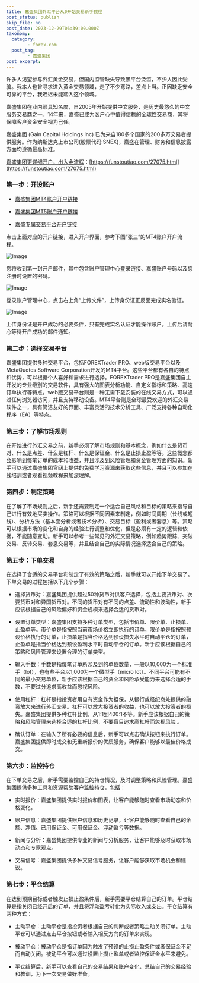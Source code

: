 ```yaml
---
title: 嘉盛集团外汇平台从0开始交易新手教程
post_status: publish
skip_file: no
post_date: 2023-12-29T06:39:00.000Z
taxonomy:
  category:
        - forex-com
  post_tag:
        - 嘉盛集团
post_excerpt: 
---
```

许多人渴望参与外汇黄金交易，但国内监管缺失导致黑平台泛滥，不少人因此受骗。我本人也曾寻求进入黄金交易领域，走了不少弯路，差点上当。正因缺乏安全可靠的平台，我迟迟未能踏入这个领域。

嘉盛集团在业内颇具知名度，自2005年开始提供中文服务，是历史最悠久的中文服务交易商之一。14年来，嘉盛已成为客户心中值得信赖的全球性交易商，其将保障客户资金安全视为己任。

嘉盛集团 (Gain Capital Holdings Inc) 已为来自180多个国家的200多万交易者提供服务。作为纳斯达克上市公司(股票代码:SNEX)，嘉盛在管理、财务和信息披露方面均遵循最高标准。

[嘉盛集团更详细开户，出入金流程](https://funstoutiao.com/27075.html)：[https://funstoutiao.com/27075.html](https://funstoutiao.com/27075.html)

### 第一步：开设账户

* [嘉盛集团MT4账户开户链接](https://s.ssgg.net/jsmt4)

* [嘉盛集团MT5账户开户链接](https://s.ssgg.net/jsmt5)

* [嘉盛专属交易平台开户链接](https://s.ssgg.net/js)

点击上面对应的开户链接，进入开户界面，参考下图“张三”的MT4账户开户流程。

![Image](https://prod-files-secure.s3.us-west-2.amazonaws.com/39ed1227-6d7d-4570-be36-9ccd4a2c4241/7a167aea-686b-400d-af59-4e18eb607a40/640.png?X-Amz-Algorithm=AWS4-HMAC-SHA256&X-Amz-Content-Sha256=UNSIGNED-PAYLOAD&X-Amz-Credential=ASIAZI2LB466TRFISX7E%2F20250331%2Fus-west-2%2Fs3%2Faws4_request&X-Amz-Date=20250331T101309Z&X-Amz-Expires=3600&X-Amz-Security-Token=IQoJb3JpZ2luX2VjEDoaCXVzLXdlc3QtMiJIMEYCIQDLDJBXSSFKFP%2FkB%2FJxsdkRSArKKLKuA2SUecHVvM29OAIhANu3NL%2By3KS1xBTg1aLnINb8JPkwx3LW5NK7LKWBtnSGKogECKP%2F%2F%2F%2F%2F%2F%2F%2F%2F%2FwEQABoMNjM3NDIzMTgzODA1IgyfVO3vOhgEJUosHAIq3ANT3bdy5rP4tx4PHx59BOsw33E6TqwZZFxZaLdNkndzPYMJb%2FeNgVUpZ3oAK3dgqjp1742iA5%2FhD%2BXU732JEze3b5hsRJhX35qE6jDmQgZBDeF0mzEBgdxWAe%2FjRlz0fP5Oy43F4wfqOPoxnDVeet36iJ0vb%2BDUsTYkf6%2FrAlz6oqi1MKVEVTFw2667ufKwEqF3Tol4C3poyC04si%2Be97AMGtbfv16E1Zrkrnh5Gnzwy0S4SwuT%2Fd%2FjDaikIixvfPkhxF4LY4dLTiMyRQ0i0cRkaImcra3CeENapXRTXTeov1n99lK4n4yibFmk76TFT5IfyWU2k1HqrYdTn69CFTj8VbFAWomqnYepCziRXoYCSmW5Wanv%2BpeOKtz9MnykOtoYqmRgVRqPd26qgPPRLD1VCH7JohIDvQPErxNhbyGV%2BZ4rDxf207XEGyYc%2BCIApOlnXLqd47dRL7k8H8ASF4uI1OJCkGxMmiDvxyVdcRlJOBv%2FBm2Yg3ii0HuM7NhH8RBcwNdlR%2FWrX8oCwRQp%2FELtkDJROLLM7bZ607NLaG8XP8boCWKJiFD8Htla39sf813GkhoVmKOumwPbd52hWTZUaXIPA%2FLb8rHOHyug1%2BX7ItyIdadRW6ywytdhGTD7yqm%2FBjqkAWl6pdqqKxCcKoAfMXsBosknUCK5xrumXyJ3N9lEOnWTH5sh6rbVw9azHW7BUBtYrH9pIK%2FZi%2FnXMaQ9Go%2BqUcRwlkCHWIjFrI%2FeC%2F%2FuAh0a1AKKmtHSLEegz63mTcHM8HrVMRRtD54hPGcfBjVXLASnMgTdVnaBJI58Qtszmu82IpRxrr7wkLcUF50pZjgtG9BOO6SAti5BPhCY382GYen%2B6WOu&X-Amz-Signature=65771f41397efdec0ca197737de8e8863a83016e4011be6a37bdbaec290804f6&X-Amz-SignedHeaders=host&x-id=GetObject)

您将收到第一封开户邮件，其中包含账户管理中心登录链接、嘉盛账户号码以及您注册时设置的密码。

![Image](https://prod-files-secure.s3.us-west-2.amazonaws.com/39ed1227-6d7d-4570-be36-9ccd4a2c4241/eaa1c6b3-2877-4284-a0e1-530e222c27fb/image.png?X-Amz-Algorithm=AWS4-HMAC-SHA256&X-Amz-Content-Sha256=UNSIGNED-PAYLOAD&X-Amz-Credential=ASIAZI2LB466TRFISX7E%2F20250331%2Fus-west-2%2Fs3%2Faws4_request&X-Amz-Date=20250331T101309Z&X-Amz-Expires=3600&X-Amz-Security-Token=IQoJb3JpZ2luX2VjEDoaCXVzLXdlc3QtMiJIMEYCIQDLDJBXSSFKFP%2FkB%2FJxsdkRSArKKLKuA2SUecHVvM29OAIhANu3NL%2By3KS1xBTg1aLnINb8JPkwx3LW5NK7LKWBtnSGKogECKP%2F%2F%2F%2F%2F%2F%2F%2F%2F%2FwEQABoMNjM3NDIzMTgzODA1IgyfVO3vOhgEJUosHAIq3ANT3bdy5rP4tx4PHx59BOsw33E6TqwZZFxZaLdNkndzPYMJb%2FeNgVUpZ3oAK3dgqjp1742iA5%2FhD%2BXU732JEze3b5hsRJhX35qE6jDmQgZBDeF0mzEBgdxWAe%2FjRlz0fP5Oy43F4wfqOPoxnDVeet36iJ0vb%2BDUsTYkf6%2FrAlz6oqi1MKVEVTFw2667ufKwEqF3Tol4C3poyC04si%2Be97AMGtbfv16E1Zrkrnh5Gnzwy0S4SwuT%2Fd%2FjDaikIixvfPkhxF4LY4dLTiMyRQ0i0cRkaImcra3CeENapXRTXTeov1n99lK4n4yibFmk76TFT5IfyWU2k1HqrYdTn69CFTj8VbFAWomqnYepCziRXoYCSmW5Wanv%2BpeOKtz9MnykOtoYqmRgVRqPd26qgPPRLD1VCH7JohIDvQPErxNhbyGV%2BZ4rDxf207XEGyYc%2BCIApOlnXLqd47dRL7k8H8ASF4uI1OJCkGxMmiDvxyVdcRlJOBv%2FBm2Yg3ii0HuM7NhH8RBcwNdlR%2FWrX8oCwRQp%2FELtkDJROLLM7bZ607NLaG8XP8boCWKJiFD8Htla39sf813GkhoVmKOumwPbd52hWTZUaXIPA%2FLb8rHOHyug1%2BX7ItyIdadRW6ywytdhGTD7yqm%2FBjqkAWl6pdqqKxCcKoAfMXsBosknUCK5xrumXyJ3N9lEOnWTH5sh6rbVw9azHW7BUBtYrH9pIK%2FZi%2FnXMaQ9Go%2BqUcRwlkCHWIjFrI%2FeC%2F%2FuAh0a1AKKmtHSLEegz63mTcHM8HrVMRRtD54hPGcfBjVXLASnMgTdVnaBJI58Qtszmu82IpRxrr7wkLcUF50pZjgtG9BOO6SAti5BPhCY382GYen%2B6WOu&X-Amz-Signature=e0acc2cc773a80f9ca590739068a827f47062977f07b9493bff1030c0fb789a0&X-Amz-SignedHeaders=host&x-id=GetObject)

登录账户管理中心，点击右上角“上传文件”，上传身份证正反面完成实名验证。

![Image](https://prod-files-secure.s3.us-west-2.amazonaws.com/39ed1227-6d7d-4570-be36-9ccd4a2c4241/54090639-09fc-46b4-a135-e0289f707147/image.png?X-Amz-Algorithm=AWS4-HMAC-SHA256&X-Amz-Content-Sha256=UNSIGNED-PAYLOAD&X-Amz-Credential=ASIAZI2LB466TRFISX7E%2F20250331%2Fus-west-2%2Fs3%2Faws4_request&X-Amz-Date=20250331T101309Z&X-Amz-Expires=3600&X-Amz-Security-Token=IQoJb3JpZ2luX2VjEDoaCXVzLXdlc3QtMiJIMEYCIQDLDJBXSSFKFP%2FkB%2FJxsdkRSArKKLKuA2SUecHVvM29OAIhANu3NL%2By3KS1xBTg1aLnINb8JPkwx3LW5NK7LKWBtnSGKogECKP%2F%2F%2F%2F%2F%2F%2F%2F%2F%2FwEQABoMNjM3NDIzMTgzODA1IgyfVO3vOhgEJUosHAIq3ANT3bdy5rP4tx4PHx59BOsw33E6TqwZZFxZaLdNkndzPYMJb%2FeNgVUpZ3oAK3dgqjp1742iA5%2FhD%2BXU732JEze3b5hsRJhX35qE6jDmQgZBDeF0mzEBgdxWAe%2FjRlz0fP5Oy43F4wfqOPoxnDVeet36iJ0vb%2BDUsTYkf6%2FrAlz6oqi1MKVEVTFw2667ufKwEqF3Tol4C3poyC04si%2Be97AMGtbfv16E1Zrkrnh5Gnzwy0S4SwuT%2Fd%2FjDaikIixvfPkhxF4LY4dLTiMyRQ0i0cRkaImcra3CeENapXRTXTeov1n99lK4n4yibFmk76TFT5IfyWU2k1HqrYdTn69CFTj8VbFAWomqnYepCziRXoYCSmW5Wanv%2BpeOKtz9MnykOtoYqmRgVRqPd26qgPPRLD1VCH7JohIDvQPErxNhbyGV%2BZ4rDxf207XEGyYc%2BCIApOlnXLqd47dRL7k8H8ASF4uI1OJCkGxMmiDvxyVdcRlJOBv%2FBm2Yg3ii0HuM7NhH8RBcwNdlR%2FWrX8oCwRQp%2FELtkDJROLLM7bZ607NLaG8XP8boCWKJiFD8Htla39sf813GkhoVmKOumwPbd52hWTZUaXIPA%2FLb8rHOHyug1%2BX7ItyIdadRW6ywytdhGTD7yqm%2FBjqkAWl6pdqqKxCcKoAfMXsBosknUCK5xrumXyJ3N9lEOnWTH5sh6rbVw9azHW7BUBtYrH9pIK%2FZi%2FnXMaQ9Go%2BqUcRwlkCHWIjFrI%2FeC%2F%2FuAh0a1AKKmtHSLEegz63mTcHM8HrVMRRtD54hPGcfBjVXLASnMgTdVnaBJI58Qtszmu82IpRxrr7wkLcUF50pZjgtG9BOO6SAti5BPhCY382GYen%2B6WOu&X-Amz-Signature=97f65cec827a3d1e69563a8d3236b2a1fd74c76f14839d1364aa74ffcaafb9db&X-Amz-SignedHeaders=host&x-id=GetObject)

上传身份证是开户成功的必要条件，只有完成实名认证才能操作账户。上传后请耐心等待开户成功的邮件通知。

### 第二步：选择交易平台

嘉盛集团提供多种交易平台，包括FOREXTrader PRO、web版交易平台以及MetaQuotes Software Corporation开发的MT4平台。这些平台都有各自的特点和优势，可以根据个人喜好和需求进行选择。FOREXTrader PRO是嘉盛集团自主开发的专业级别的交易软件，具有强大的图表分析功能、自定义指标和策略、高速订单执行等特点。web版交易平台则是一种无需下载安装的在线交易方式，可以通过任何浏览器访问，并且支持移动设备。MT4平台则是全球最受欢迎的外汇交易软件之一，具有简洁友好的界面、丰富灵活的技术分析工具、广泛支持各种自动化程序（EA）等特点。

### 第三步：了解市场规则

在开始进行外汇交易之前，新手必须了解市场规则和基本概念，例如什么是货币对、什么是点差、什么是杠杆、什么是保证金、什么是止损止盈等等。这些概念都会影响到每笔订单的成本和收益，并且涉及到风险管理和资金管理方面的知识。新手可以通过嘉盛集团官网上提供的免费学习资源来获取这些信息，并且可以参加在线培训或者观看视频教程来加深理解。

### 第四步：制定策略

在了解了市场规则之后，新手还需要制定一个适合自己风格和目标的策略来指导自己进行有效地买卖操作。策略可以根据不同因素来制定，例如时间周期（长线或短线）、分析方法（基本面分析或者技术分析）、交易目标（盈利或者套息）等。策略可以根据市场的变化和自身的经验进行调整和优化，但是必须有一定的逻辑和依据，不能随意变动。新手可以参考一些常见的外汇交易策略，例如趋势跟踪、突破交易、反转交易、套息交易等，并且结合自己的实际情况选择适合自己的策略。

### 第五步：下单交易

在选择了合适的交易平台和制定了有效的策略之后，新手就可以开始下单交易了。下单交易的过程包括以下几个步骤：

* 选择货币对：嘉盛集团提供超过50种货币对供客户选择，包括主要货币对、次要货币对和异国货币对。不同的货币对有不同的点差、流动性和波动性，新手应该根据自己的风险偏好和资金规模来选择合适的货币对。

* 设置订单类型：嘉盛集团支持多种订单类型，包括市价单、限价单、止损单、止盈单等。市价单是指按照当前市场价格立即执行的订单，限价单是指按照预设价格执行的订单，止损单是指当价格达到预设损失水平时自动平仓的订单，止盈单是指当价格达到预设盈利水平时自动平仓的订单。新手应该根据自己的策略和风险管理来设置合理的订单类型。

* 输入手数：手数是指每笔订单所涉及到的单位数量，一般以10,000为一个标准手（lot），也有些平台以1,000为一个微型手（micro lot）。不同平台可能有不同的最小交易单位，新手应该根据自己的资金和风险承受能力来选择合适的手数，不要过分追求高收益而忽视风险。

* 使用杠杆：杠杆是指投资者用自有资金作为担保，从银行或经纪商处提供的融资放大来进行外汇交易。杠杆可以放大投资者的收益，也可以放大投资者的损失。嘉盛集团提供多种杠杆比例，从1:1到400:1不等。新手应该根据自己的策略和风险管理来选择合适的杠杆比例，不要盲目追求高杠杆而忽视风险 。

* 确认订单：在输入了所有必要的信息后，新手可以点击确认按钮来执行订单。嘉盛集团提供即时成交和无重新报价的优质服务，确保客户能够以最佳价格成交。

### 第六步：监控持仓

在下单交易之后，新手需要监控自己的持仓情况，及时调整策略和风险管理。嘉盛集团提供多种工具和资源帮助客户监控持仓，包括：

* 实时报价：嘉盛集团提供实时报价和图表，让客户能够随时查看市场动态和价格变化。

* 账户信息：嘉盛集团提供账户信息和历史记录，让客户能够随时查看自己的余额、净值、已用保证金、可用保证金、浮动盈亏等数据。

* 新闻与分析：嘉盛集团提供专业的新闻与分析服务，让客户能够及时获取市场动态和专家观点。

* 交易信号：嘉盛集团提供多种交易信号服务，让客户能够获取市场机会和建议。

### 第七步：平仓结算

在达到预期目标或者触发止损止盈条件后，新手需要平仓结算自己的订单。平仓结算是指关闭已经开启的订单，并且将浮动盈亏转化为实际收入或支出。平仓结算有两种方式：

* 主动平仓：主动平仓是指投资者根据自己的判断或者策略主动关闭订单。主动平仓可以通过点击平仓按钮或者输入相反方向的订单来实现。

* 被动平仓：被动平仓是指订单因为触发了预设的止损止盈条件或者保证金不足而自动关闭。被动平仓可以通过设置止损止盈单或者监控保证金水平来避免。

* 平仓结算后，新手可以查看自己的交易结果和账户变化，总结自己的交易经验和教训，为下一次交易做好准备。